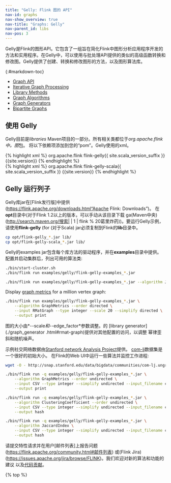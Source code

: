 ```yaml
---
title: "Gelly: Flink 图的 API"
nav-id: graphs
nav-show_overview: true
nav-title: "Graphs: Gelly"
nav-parent_id: libs
nav-pos: 3
---
```

<!--
这将授权给Apache软件基金会(ASF)
或者更多贡献者许可协议。参见通知文件
与此工作一起分发，以获取更多信息
关于版权的所有权。ASF许可此文件
在Apache许可下，2.0版
“许可”);除非符合规定，否则您不能使用此文件
的许可证。你可于
http://www.apache.org/licenses/LICENSE-2.0
除非适用法律要求或经书面同意，
在授权下发布的软件是在
无任何保证或条件
善意的，明示的或暗示的。参见许可证
管理权限和限制的特定语言
根据许可证。我被TOC替换了
-->
Gelly是Flink的图形API。它包含了一组旨在简化Flink中图形分析应用程序开发的方法和实用程序。在Gelly中，可以使用与批处理API提供的类似的高级函数转换和修改图。Gelly提供了创建、转换和修改图形的方法，以及图形算法库。

{:#markdown-toc}
* [Graph API](graph_api.html)
* [Iterative Graph Processing](iterative_graph_processing.html)
* [Library Methods](library_methods.html)
* [Graph Algorithms](graph_algorithms.html)
* [Graph Generators](graph_generators.html)
* [Bipartite Graphs](bipartite_graph.html)

使用 Gelly
-----------

Gelly目前是*libraries* Maven项目的一部分。所有相关类都位于*org.apache.flink中。图*包。
  将以下依赖项添加到您的“pom”。Gelly使用的xml。

<div class="codetabs" markdown="1">
<div data-lang="java" markdown="1">
{% highlight xml %}
<dependency>
    <groupId>org.apache.flink</groupId>
    <artifactId>flink-gelly{{ site.scala_version_suffix }}</artifactId>
    <version>{{site.version}}</version>
</dependency>
{% endhighlight %}
</div>
<div data-lang="scala" markdown="1">
{% highlight xml %}
<dependency>
    <groupId>org.apache.flink</groupId>
    <artifactId>flink-gelly-scala{{ site.scala_version_suffix }}</artifactId>
    <version>{{site.version}}</version>
</dependency>
{% endhighlight %}
</div>
</div>


Gelly 运行列子
----------------------

Gelly库jar在[Flink发行版]中提供(https://flink.apache.org/downloads.html“Apache Flink: Downloads”)。
在**opt**目录中(对于Flink 1.2以上的版本，可以手动从该目录下载
ga(Maven中央)(http://search.maven.org/搜索| | 1 | flink % 20葛里炸药))。要运行Gelly示例，请使用**flink-gelly** (for
(对于Scala) jar必须复制到Flink的**lib**目录中。

~~~bash
cp opt/flink-gelly_*.jar lib/
cp opt/flink-gelly-scala_*.jar lib/
~~~

Gelly的examples jar包含每个库方法的驱动程序，并在**examples**目录中提供。
配置并启动集群后，列出可用的算法类:
~~~bash
./bin/start-cluster.sh
./bin/flink run examples/gelly/flink-gelly-examples_*.jar
~~~


~~~bash
./bin/flink run examples/gelly/flink-gelly-examples_*.jar --algorithm JaccardIndex
~~~

Display [graph metrics](./library_methods.html#metric) for a million vertex graph:

~~~bash
./bin/flink run examples/gelly/flink-gelly-examples_*.jar \
    --algorithm GraphMetrics --order directed \
    --input RMatGraph --type integer --scale 20 --simplify directed \
    --output print
~~~
图的大小由*\-\-scale*和*\-\-edge_factor*参数调整。的
[library generator](./graph_generator .html#rmat-graph)提供对其他配置的访问，以调整
幂律歪斜和随机噪声。

示例社交网络数据由[Stanford network Analysis Project](http://snap.stanford.edu/data/index.html)提供。
[com-lj](http://snap.stanford.edu/data/bigdata/communties/com-lj.ungraph.txt.gz)数据集是一个很好的初始大小。
在Flink的Web UI中运行一些算法并监控工作进程:

~~~bash
wget -O - http://snap.stanford.edu/data/bigdata/communities/com-lj.ungraph.txt.gz | gunzip -c > com-lj.ungraph.txt

./bin/flink run -q examples/gelly/flink-gelly-examples_*.jar \
    --algorithm GraphMetrics --order undirected \
    --input CSV --type integer --simplify undirected --input_filename com-lj.ungraph.txt --input_field_delimiter $'\t' \
    --output print

./bin/flink run -q examples/gelly/flink-gelly-examples_*.jar \
    --algorithm ClusteringCoefficient --order undirected \
    --input CSV --type integer --simplify undirected --input_filename com-lj.ungraph.txt --input_field_delimiter $'\t' \
    --output hash

./bin/flink run -q examples/gelly/flink-gelly-examples_*.jar \
    --algorithm JaccardIndex \
    --input CSV --type integer --simplify undirected --input_filename com-lj.ungraph.txt --input_field_delimiter $'\t' \
    --output hash
~~~
请提交特性请求并在用户[邮件列表]上报告问题(https://flink.apache.org/community.html#邮件列表)
或(Flink Jira)(https://issues.apache.org/jira/browse/FLINK)。我们欢迎对新的算法和功能的建议
以及[代码贡献](https://flink.apache.org/contribut-code.html)。

{% top %}
